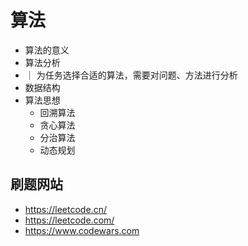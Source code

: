 # 算法

-   算法的意义
-   算法分析
-   ｜ 为任务选择合适的算法，需要对问题、方法进行分析
-   数据结构
-   算法思想
    -   回溯算法
    -   贪心算法
    -   分治算法
    -   动态规划

## 刷题网站

-   https://leetcode.cn/
-   https://leetcode.com/
-   https://www.codewars.com
